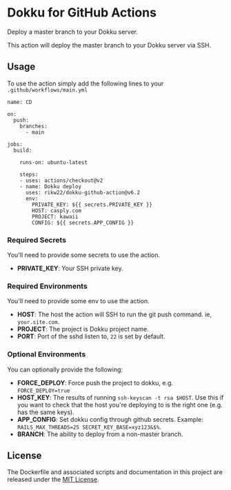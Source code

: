 # Dokku for GitHub Actions

Deploy a master branch to your Dokku server.

This action will deploy the master branch to your Dokku server via SSH.

## Usage

To use the action simply add the following lines to your `.github/workflows/main.yml`

```
name: CD

on:
  push:
    branches:
      - main

jobs:
  build:

    runs-on: ubuntu-latest

    steps:
    - uses: actions/checkout@v2
    - name: Dokku deploy
      uses: rikw22/dokku-github-action@v6.2
      env:
        PRIVATE_KEY: ${{ secrets.PRIVATE_KEY }}
        HOST: casply.com
        PROJECT: kawaii
        CONFIG: ${{ secrets.APP_CONFIG }}
```

### Required Secrets

You'll need to provide some secrets to use the action.

- **PRIVATE_KEY**: Your SSH private key.

### Required Environments

You'll need to provide some env to use the action.

- **HOST**: The host the action will SSH to run the git push command. ie, `your.site.com`.
- **PROJECT**: The project is Dokku project name.
- **PORT**: Port of the sshd listen to, `22` is set by default.

### Optional Environments

You can optionally provide the following:

- **FORCE_DEPLOY**: Force push the project to dokku, e.g. `FORCE_DEPLOY=true`
- **HOST_KEY**: The results of running `ssh-keyscan -t rsa $HOST`. Use this if you want to check that the host you're deploying to is the right one (e.g. has the same keys).
- **APP_CONFIG**: Set dokku config through github secrets. Example: `RAILS_MAX_THREADS=25 SECRET_KEY_BASE=xyz123&$%`.
- **BRANCH**: The ability to deploy from a non-master branch.

## License

The Dockerfile and associated scripts and documentation in this project are released under the [MIT License](LICENSE).

